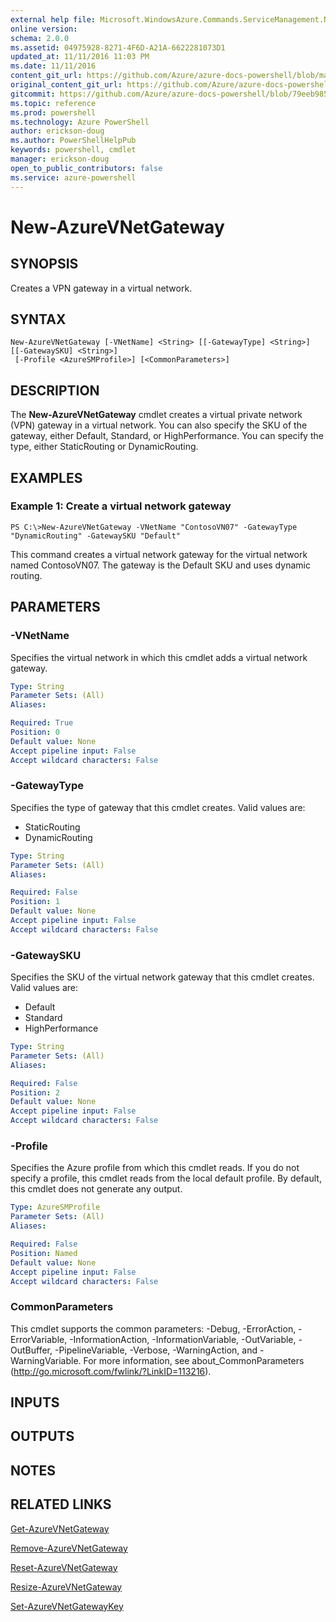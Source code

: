 ```yaml
---
external help file: Microsoft.WindowsAzure.Commands.ServiceManagement.Network.dll-Help.xml
online version: 
schema: 2.0.0
ms.assetid: 04975928-8271-4F6D-A21A-6622281073D1
updated_at: 11/11/2016 11:03 PM
ms.date: 11/11/2016
content_git_url: https://github.com/Azure/azure-docs-powershell/blob/master/azureps-cmdlets-docs/ServiceManagement/Azure.Networking/v3.0.0/New-AzureVNetGateway.md
original_content_git_url: https://github.com/Azure/azure-docs-powershell/blob/master/azureps-cmdlets-docs/ServiceManagement/Azure.Networking/v3.0.0/New-AzureVNetGateway.md
gitcommit: https://github.com/Azure/azure-docs-powershell/blob/79eeb985ea480979357fb4695832a0c3d29a48bf/azureps-cmdlets-docs/ServiceManagement/Azure.Networking/v3.0.0/New-AzureVNetGateway.md
ms.topic: reference
ms.prod: powershell
ms.technology: Azure PowerShell
author: erickson-doug
ms.author: PowerShellHelpPub
keywords: powershell, cmdlet
manager: erickson-doug
open_to_public_contributors: false
ms.service: azure-powershell
---
```


# New-AzureVNetGateway

## SYNOPSIS
Creates a VPN gateway in a virtual network.

## SYNTAX

```
New-AzureVNetGateway [-VNetName] <String> [[-GatewayType] <String>] [[-GatewaySKU] <String>]
 [-Profile <AzureSMProfile>] [<CommonParameters>]
```

## DESCRIPTION
The **New-AzureVNetGateway** cmdlet creates a virtual private network (VPN) gateway in a virtual network.
You can also specify the SKU of the gateway, either Default, Standard, or HighPerformance.
You can specify the type, either StaticRouting or DynamicRouting.

## EXAMPLES

### Example 1: Create a virtual network gateway
```
PS C:\>New-AzureVNetGateway -VNetName "ContosoVN07" -GatewayType "DynamicRouting" -GatewaySKU "Default"
```

This command creates a virtual network gateway for the virtual network named ContosoVN07.
The gateway is the Default SKU and uses dynamic routing.

## PARAMETERS

### -VNetName
Specifies the virtual network in which this cmdlet adds a virtual network gateway.

```yaml
Type: String
Parameter Sets: (All)
Aliases: 

Required: True
Position: 0
Default value: None
Accept pipeline input: False
Accept wildcard characters: False
```

### -GatewayType
Specifies the type of gateway that this cmdlet creates.
Valid values are: 

- StaticRouting 
- DynamicRouting

```yaml
Type: String
Parameter Sets: (All)
Aliases: 

Required: False
Position: 1
Default value: None
Accept pipeline input: False
Accept wildcard characters: False
```

### -GatewaySKU
Specifies the SKU of the virtual network gateway that this cmdlet creates.
Valid values are: 

- Default 
- Standard 
- HighPerformance

```yaml
Type: String
Parameter Sets: (All)
Aliases: 

Required: False
Position: 2
Default value: None
Accept pipeline input: False
Accept wildcard characters: False
```

### -Profile
Specifies the Azure profile from which this cmdlet reads. 
If you do not specify a profile, this cmdlet reads from the local default profile.
By default, this cmdlet does not generate any output.

```yaml
Type: AzureSMProfile
Parameter Sets: (All)
Aliases: 

Required: False
Position: Named
Default value: None
Accept pipeline input: False
Accept wildcard characters: False
```

### CommonParameters
This cmdlet supports the common parameters: -Debug, -ErrorAction, -ErrorVariable, -InformationAction, -InformationVariable, -OutVariable, -OutBuffer, -PipelineVariable, -Verbose, -WarningAction, and -WarningVariable. For more information, see about_CommonParameters (http://go.microsoft.com/fwlink/?LinkID=113216).

## INPUTS

## OUTPUTS

## NOTES

## RELATED LINKS

[Get-AzureVNetGateway](xref:ServiceManagement/Azure.Networking/v3.0.0/Get-AzureVNetGateway.md)

[Remove-AzureVNetGateway](xref:ServiceManagement/Azure.Networking/v3.0.0/Remove-AzureVNetGateway.md)

[Reset-AzureVNetGateway](xref:ServiceManagement/Azure.Networking/v3.0.0/Reset-AzureVNetGateway.md)

[Resize-AzureVNetGateway](xref:ServiceManagement/Azure.Networking/v3.0.0/Resize-AzureVNetGateway.md)

[Set-AzureVNetGatewayKey](xref:ServiceManagement/Azure.Networking/v3.0.0/Set-AzureVNetGatewayKey.md)



